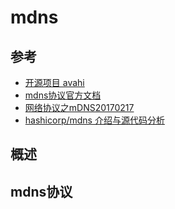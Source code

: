 # mdns



## 参考

- [开源项目 avahi](https://github.com/lathiat/avahi)
- [mdns协议官方文档](http://www.ietf.org/rfc/rfc6762.txt)
- [网络协议之mDNS20170217](https://www.cnblogs.com/yuweifeng/p/6409182.html)
- [hashicorp/mdns 介绍与源代码分析](https://blog.csdn.net/u013272009/article/details/97546884)



## 概述





## mdns协议



